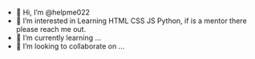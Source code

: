 - 👋 Hi, I’m @helpme022
- 👀 I’m interested in Learning HTML CSS JS Python, if is a mentor there please reach me out.
- 🌱 I’m currently learning ...
- 💞️ I’m looking to collaborate on ...
  

<!---
helpme022/helpme022 is a ✨ special ✨ repository because its `README.md` (this file) appears on your GitHub profile.
You can click the Preview link to take a look at your changes.
--->
